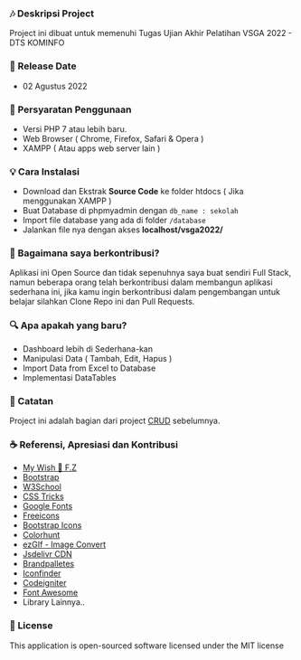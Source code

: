 ### 🎶 Deskripsi Project

Project ini dibuat untuk memenuhi Tugas Ujian Akhir Pelatihan VSGA 2022 - DTS KOMINFO

### 📆 Release Date

- 02 Agustus 2022

### 📝 Persyaratan Penggunaan

- Versi PHP 7 atau lebih baru.
- Web Browser ( Chrome, Firefox, Safari & Opera )
- XAMPP ( Atau apps web server lain )

### 💡 Cara Instalasi

- Download dan Ekstrak **Source Code** ke folder htdocs ( Jika menggunakan XAMPP )
- Buat Database di phpmyadmin dengan `db_name : sekolah`
- Import file database yang ada di folder `/database`
- Jalankan file nya dengan akses **localhost/vsga2022/**

### 🤝 Bagaimana saya berkontribusi?

Aplikasi ini Open Source dan tidak sepenuhnya saya buat sendiri Full Stack, namun beberapa orang telah berkontribusi dalam membangun aplikasi sederhana ini, jika kamu ingin berkontribusi dalam pengembangan untuk belajar silahkan Clone Repo ini dan Pull Requests.

### 🔍 Apa apakah yang baru?

- Dashboard lebih di Sederhana-kan
- Manipulasi Data ( Tambah, Edit, Hapus )
- Import Data from Excel to Database
- Implementasi DataTables

### 🔖 Catatan

Project ini adalah bagian dari project [CRUD](https://github.com/andikatuluspangestu/BelajarCRUDPHP) sebelumnya.

### ☕ Referensi, Apresiasi dan Kontribusi

- [My Wish 💞 F.Z](google.com)
- [Bootstrap](https://getbootstrap.com/)
- [W3School](https://w3school.com)
- [CSS Tricks](https://csstricks.com)
- [Google Fonts](https://fonts.google.com)
- [Freeicons](https://freeicons.io/icon-list/iconly-essential-icons)
- [Bootstrap Icons](https://icons.getbootstrap.com/)
- [Colorhunt](https://colorhunt.co/)
- [ezGIf - Image Convert](https://ezgif.com/png-to-webp/)
- [Jsdelivr CDN](www.jsdelivr.com)
- [Brandpalletes](https://brandpalettes.com)
- [Iconfinder](https://www.iconfinder.com/iconsets/education-759)
- [Codeigniter](https://www.codeigniter.com/)
- [Font Awesome](https://fontawesome.com/)
- Library Lainnya..

### 📜 License

This application is open-sourced software licensed under the MIT license
